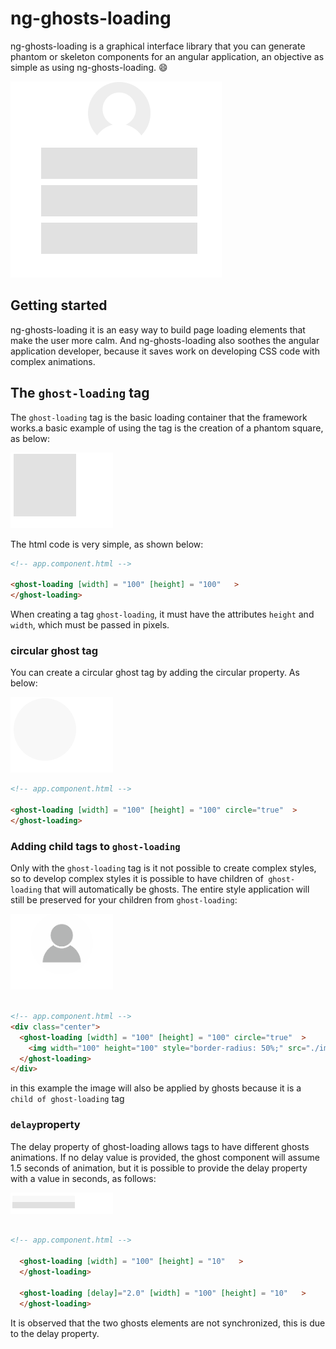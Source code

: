 # ng-ghosts-loading

ng-ghosts-loading is a graphical interface library that you can generate phantom or skeleton components for an angular application, an objective as simple as using ng-ghosts-loading. :smile:

![Image](https://github.com/SergioNoivak/ng-ghosts-loading/blob/master/src/photos/f2.gif)



## Getting started

ng-ghosts-loading it is an easy way to build page loading elements that make the user more calm.  And ng-ghosts-loading also soothes the angular application developer, because it saves work on developing CSS code with complex animations. 

## The `ghost-loading` tag

The `ghost-loading` tag is the basic loading container that the framework works.a basic example of using the tag is the creation of a phantom square, as below: 

![Image](https://github.com/SergioNoivak/ng-ghosts-loading/blob/master/src/photos/f3.gif)

The html code is very simple, as shown below: 

````html
<!-- app.component.html -->

<ghost-loading [width] = "100" [height] = "100"   >
</ghost-loading>
````

When creating a tag `ghost-loading`, it must have the attributes ``height`` and ``width``, which must be passed in pixels. 

### circular ghost tag

You can create a circular ghost tag by adding the circular property. As below:

![Image](https://github.com/SergioNoivak/ng-ghosts-loading/blob/master/src/photos/f4.gif)

````html
<!-- app.component.html -->

<ghost-loading [width] = "100" [height] = "100" circle="true"  >
</ghost-loading>

````



### Adding child tags to `ghost-loading`

Only with the `ghost-loading` tag is it not possible to create complex styles, so to develop complex styles it is possible to have children of` ghost-loading` that will automatically be ghosts. The entire style application will still be preserved for your children from ``ghost-loading``:

![Image](https://github.com/SergioNoivak/ng-ghosts-loading/blob/master/src/photos/f5.gif)

````html

<!-- app.component.html -->
<div class="center">
  <ghost-loading [width] = "100" [height] = "100" circle="true"  >
    <img width="100" height="100" style="border-radius: 50%;" src="./image.png" alt="" class="">
  </ghost-loading>
</div>

````

in this example the image will also be applied by ghosts because it is a ``child of ghost-loading`` tag

### ``delay``property

The delay property of ghost-loading allows tags to have different ghosts animations. If no delay value is provided, the ghost component will assume 1.5 seconds of animation, but it is possible to provide the delay property with a value in seconds, as follows:

![Image](https://github.com/SergioNoivak/ng-ghosts-loading/blob/master/src/photos/f6.gif)

````html

<!-- app.component.html -->

  <ghost-loading [width] = "100" [height] = "10"   >
  </ghost-loading>

  <ghost-loading [delay]="2.0" [width] = "100" [height] = "10"   >
  </ghost-loading>

````

It is observed that the two ghosts elements are not synchronized, this is due to the delay property. 



